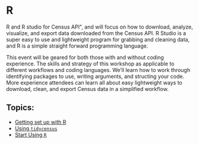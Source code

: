 # R

R and R studio for Census API", and will focus on how to download, analyze, visualize, and export data downloaded from the Census API. R Studio is a super easy to use and lightweight program for grabbing and cleaning data, and R is a simple straight forward programming language.

This event will be geared for both those with and without coding experience. The skills and strategy of this workshop as applicable to different workflows and coding languages. We’ll learn how to work through identifying packages to use, writing arguments, and structing your code. More experience attendees can learn all about easy lightweight ways to download, clean, and export Census data in a simplified workflow.

## Topics:

- [Getting set up with R](./topics/setup.md)
- [Using `tidycensus`](./topics/tidycensus.md)
- [Start Using `R`](R/examples/exercise.md.)
